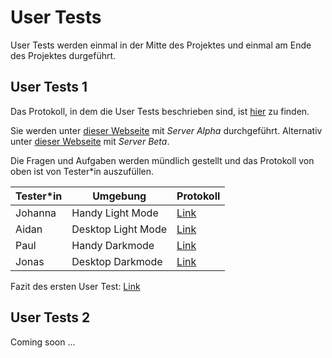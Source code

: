 # User Tests

User Tests werden einmal in der Mitte des Projektes und einmal am Ende des Projektes durgeführt.

## User Tests 1

Das Protokoll, in dem die User Tests beschrieben sind, ist [hier](https://erlebnisweltsport-my.sharepoint.com/:w:/g/personal/paul_bahde_erlebniswelt-sport_de/EcTX1aj7vbVFvF7tAWrekXIByCuKyVS3wUsPGesr_pw3sg?e=L4tQli) zu finden.

Sie werden unter [dieser Webseite](https://bubble-matee-rhuxoreii-johannas-projects-44110de8.vercel.app/) mit _Server Alpha_ durchgeführt.
Alternativ unter [dieser Webseite](https://bubble-matee-jdgqxtij7-johannas-projects-44110de8.vercel.app) mit _Server Beta_.

Die Fragen und Aufgaben werden mündlich gestellt und das Protokoll von oben ist von Tester\*in auszufüllen.

| Tester\*in | Umgebung           | Protokoll                                                                                                                                                   |
| ---------- | ------------------ | ----------------------------------------------------------------------------------------------------------------------------------------------------------- |
| Johanna    | Handy Light Mode   | [Link](https://sap-my.sharepoint.com/:w:/p/johanna_deike/Ec4r0QAuCFZOqSKVEOJxjGkBlWymRwg5327QOzlib5HVQg?e=lvWV1I)                                           |
| Aidan      | Desktop Light Mode | [Link](https://sap-my.sharepoint.com/:w:/p/aidan_zimmer/EVpv47mjqnVGhYmq-Uyi0nEBxKkCUBGFkKzgJ1jNEWvRbA?e=QQwRXX)                                            |
| Paul       | Handy Darkmode     | [Link](https://erlebnisweltsport-my.sharepoint.com/:w:/g/personal/paul_bahde_erlebniswelt-sport_de/EZilxD-rCfdGqG60sBeOIvABr2gaNiYDfsUDLZyRvZ6Olw?e=Y0O0AO) |
| Jonas      | Desktop Darkmode   | [Link](https://sap-my.sharepoint.com/:w:/p/johanna_deike/ESfjThNBF_NEgTb774Rz4poBkvLIjVqqvYgK5rGviRmGSQ?e=pg7cyG)                                           |

Fazit des ersten User Test: [Link](https://erlebnisweltsport-my.sharepoint.com/:w:/g/personal/paul_bahde_erlebniswelt-sport_de/EXPMlcGLFVxEi5dyWtQS0VABWarIVpyZdm7Mw5VwrWmNhw?e=pPZFAF)

## User Tests 2

Coming soon ...
